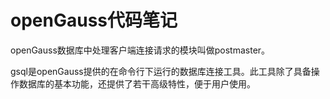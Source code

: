 # openGauss代码笔记

openGauss数据库中处理客户端连接请求的模块叫做postmaster。

gsql是openGauss提供的在命令行下运行的数据库连接工具。此工具除了具备操作数据库的基本功能，还提供了若干高级特性，便于用户使用。